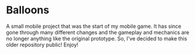 # Balloons

A small mobile project that was the start of my mobile game. It has since gone through many different changes and the gameplay and mechanics are no longer anything like the original prototype. So, I've decided to make this older repository public! Enjoy!
